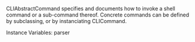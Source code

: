 CLIAbstractCommand specifies and documents how to invoke a shell command or a sub-command thereof.
Concrete commands can be defined by subclassing, or by instanciating CLICommand.

Instance Variables:
	parser	<ProtoObject>